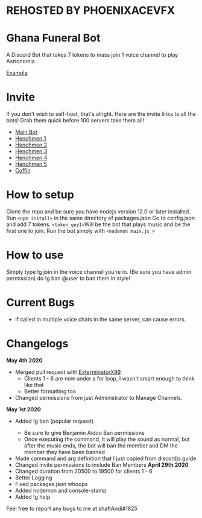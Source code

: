 # REHOSTED BY PHOENIXACEVFX

# Ghana Funeral Bot
A Discord Bot that takes 7 tokens to mass join 1 voice channel to play Astronomia

[Example](https://gfycat.com/delightfulsillykronosaurus)

# Invite
If you don't wish to self-host, that's alright. Here are the invite links to all the bots! Grab them quick before 100 servers take them all!

- [Main Bot](https://discord.com/api/oauth2/authorize?client_id=846423187810025522&permissions=36719622&scope=bot)
- [Henchmen 1](https://discord.com/api/oauth2/authorize?client_id=846423445214068756&permissions=36719622&scope=bot)
- [Henchmen 2](https://discord.com/api/oauth2/authorize?client_id=846423601725177898&permissions=36719622&scope=bot)
- [Henchmen 3](https://discord.com/api/oauth2/authorize?client_id=846423729882005544&permissions=36719622&scope=bot)
- [Henchmen 4](https://discord.com/api/oauth2/authorize?client_id=846423842913255434&permissions=36719622&scope=bot)
- [Henchmen 5](https://discord.com/api/oauth2/authorize?client_id=846423947305287711&permissions=36719622&scope=bot)
- [Coffin](https://discord.com/api/oauth2/authorize?client_id=846424485632409671&permissions=36719622&scope=bot)

# How to setup
Clone the repo and be sure you have nodejs version 12.0 or later installed.
Run `<npm install>` in the same directory of packages.json
Go to config.json and add 7 tokens. 
`<token_guy1>`Will be the bot that plays music and be the first one to join.
Run the bot simply with `<nodemon main.js >`

# How to use

Simply type !g join in the voice channel you're in. (Be sure you have admin permission) 
do !g ban @user to ban them in style!  

# Current Bugs
- If called in multiple voice chats in the same server, can cause errors. 

# Changelogs
**May 4th 2020**
* Merged pull request with [ExterminatorX99](https://github.com/ExterminatorX99)
  * Clients 1 - 6 are now under a for loop, I wasn't smart enough to think like that
  * Better formatting too
* Changed permissions from just Administrator to Manage Channels.

**May 1st 2020**
* Added !g ban <user mention> <reason> (popular request)
  * Be sure to give Benjamin Aidoo Ban permissions
  * Once executing the command, it will play the sound as normal, but after the music ends, the bot will ban the member and DM the member they have been banned 
* Made command and arg definition that I just copied from discordjs.guide
* Changed invite permissions to include Ban Members
**April 29th 2020**
* Changed duration from 20500 to 19500 for clients 1 - 6
* Better Logging
* Fixed packages.json whoops
* Added nodemon and console-stamp
* Added !g help

Feel free to report any bugs to me at shaftAndi#1825

